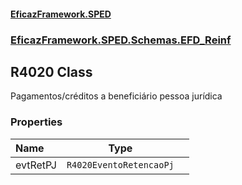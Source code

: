 #### [EficazFramework.SPED](EficazFrameworkSPED.md 'EficazFramework SPED')
### [EficazFramework.SPED.Schemas.EFD_Reinf](EficazFramework.SPED.Schemas.EFD_Reinf.md 'EficazFramework.SPED.Schemas.EFD_Reinf')

## R4020 Class

Pagamentos/créditos a beneficiário pessoa jurídica
### Properties

| Name | Type | |
| :--- | :---: | :--- |
| evtRetPJ | `R4020EventoRetencaoPj` |  |
